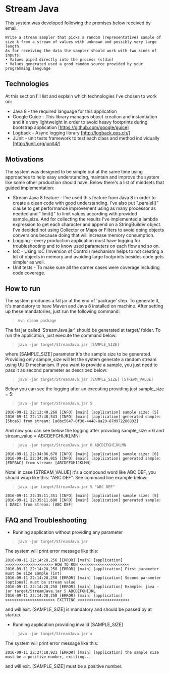 # Stream Java
This system was developed following the premises below received by email:
```console
Write a stream sampler that picks a random (representative) sample of size k from a stream of values with unknown and possibly very large length.
As for receiving the data the sampler should work with two kinds of inputs:
• Values piped directly into the process (stdin)
• Values generated used a good random source provided by your programming language
```

## Technologies
At this section I'll list and explain which technologies I've chosen to work on:
* Java 8 - the required language for this application
* Google Guice - This library manages object creation and instantiation and it's very lightweight in order to avoid heavy  footprints during bootstrap application [https://github.com/google/guice]
* Logback - Async logging library [http://logback.qos.ch/]
* JUnit - unit tests framework to test each class and method individually [http://junit.org/junit4/]

## Motivations
The system was designed to be simple but at the same time using approaches to help easy understanding, maintain and improve the system like some other production should have. Below there's a list of mindsets that guided implementation:
* Stream Java 8 feature - I've used this feature from Java 8 in order to create a clean code with good understanding. I've also put ".paralel()" clause to get performance improvement using as many processor as needed and ".limit()" to limit values according with provided sample_size. And for collecting the results I've implemented a lambda expression to get each character and append on a StringBuilder object. I've decided not using Collector or Maps or Filters to avoid doing objects conversions because doing that will increase memory consumption.
* Logging - every production application must have logging for troubleshooting and to know used parameters on each flow and so on.
* IoC - Using IoC (Inversion of Control) mechanism helps to not creating a lot of objects in memory and avoiding large footprints besides code gets simpler as well. 
* Unit tests - To make sure all the corner cases were coverage including code coverage.

## How to run
The system produces a fat jar at the end of 'package' step. To generate it, it's mandatory to have Maven and Java 8 installed on machine. After setting up these mandatories, just run the following command:
> `mvn clean package`

The fat jar called 'StreamJava.jar' should be generated at target/ folder. To run the application, just execute the command below:
> `java -jar target/StreamJava.jar [SAMPLE_SIZE]`

where [SAMPLE_SIZE] parameter it's the sample size to be generated. Providing only sample_size will let the system generate a random stream using UUID mechanism. If you want to provide a sample, you just need to pass it as second parameter as described below:
> `java -jar target/StreamJava.jar [SAMPLE_SIZE] [STREAM_VALUE]`

Below you can see the logging after an executing providing just sample_size = 5:
> `java -jar target/StreamJava.jar 5`
```console
2016-09-11 22:12:40,268 [INFO] [main] [application] sample size: [5]
2016-09-11 22:12:40,543 [INFO] [main] [application] generated sample: [5bca6] from stream: [a6bc5647-0f30-4448-8a20-87d972286832]
```
And now you can see below the logging after providing sample_size = 6 and stream_value = ABCDEFGHIJKLMN:
> `java -jar target/StreamJava.jar 6 ABCDEFGHIJKLMN`
```console
2016-09-11 22:34:06,670 [INFO] [main] [application] sample size: [6]
2016-09-11 22:34:06,915 [INFO] [main] [application] generated sample: [EDFBAC] from stream: [ABCDEFGHIJKLMN]
```

Note: in case [STREAM_VALUE] it's a compound word like ABC DEF, you should wrap like this: "ABC DEF". See command line example below:
> `java -jar target/StreamJava.jar 5 "ABC DEF"`
```console
2016-09-11 22:35:11,351 [INFO] [main] [application] sample size: [5]
2016-09-11 22:35:11,600 [INFO] [main] [application] generated sample: [ DABC] from stream: [ABC DEF]
```


## FAQ and Troubleshooting
* Running application without providing any parameter 

> `java -jar target/StreamJava.jar`

The system will print error message like this:

```console
2016-09-11 22:14:28,256 [ERROR] [main] [application] >>>>>>>>>>>>>>>>>>>>> HOW TO RUN <<<<<<<<<<<<<<<<<<<<<<
2016-09-11 22:14:28,258 [ERROR] [main] [application] First parameter must be size sample (int) 
2016-09-11 22:14:28,258 [ERROR] [main] [application] Second parameter (optional) must be stream value 
2016-09-11 22:14:28,258 [ERROR] [main] [application] Example: java -jar target/StreamJava.jar 5 ABCDEFGHIJKL
2016-09-11 22:14:28,258 [ERROR] [main] [application] >>>>>>>>>>>>>>>>>>>>>> EXITTING <<<<<<<<<<<<<<<<<<<<<<<
```
and will exit. [SAMPLE_SIZE] is mandatory and should be passed by at startup.

* Running application providing invalid [SAMPLE_SIZE]

> `java -jar target/StreamJava.jar a`

The system will print error message like this:

```console
2016-09-11 22:27:18,921 [ERROR] [main] [application] the sample size must be a positive number, exitting...
```
and will exit. [SAMPLE_SIZE] must be a positive number.